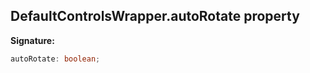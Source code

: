 
## DefaultControlsWrapper.autoRotate property

**Signature:**

```typescript
autoRotate: boolean;
```
